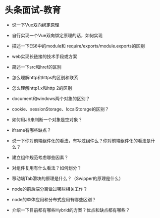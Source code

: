 # 头条面试-教育

 * 说一下Vue双向绑定原理

 * 自行实现一个Vue双向绑定原理的话，如何实现

 * 描述一下ES6中的module和 require/exports/module.exports的区别

 * web实现长链接的技术手段或方案

 * 简述一下src和href的区别

 * 怎么理解http和https的区别和联系

 * 怎么理解http1.x和http 2的区别

 * document和windows两个对象的区别？

 * cookie、sessionStorage、localStorage的区别？

 * 如何用JS来判断一个对象是空对象？

 * iframe有哪些缺点？

 * 说一下你对前端组件化的看法，有写过组件么？你对前端组件化的看法是什么？

 * 建立组件规范考虑哪些因素？
              
 * 对组件复用有什么看法？如何划分？

 * 移动端Tab滑块的原理是什么？（Swipper的原理是什么）

 * node的前后端分离做过哪些相关工作？

 * node的单体应用和分布式应用有哪些区别？

 * 介绍一下目前都有哪些Hybrid的方案？优点和缺点都有哪些？
